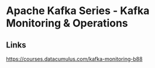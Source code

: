 # Apache Kafka Series - Kafka Monitoring & Operations

## Links

https://courses.datacumulus.com/kafka-monitoring-b88

